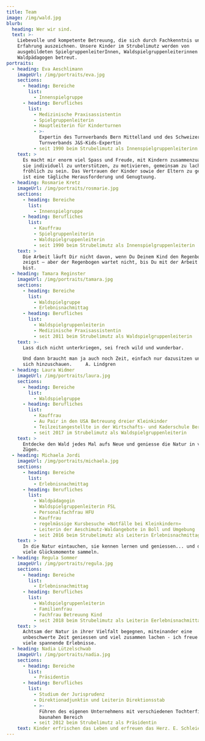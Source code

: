 ```yaml
---
title: Team
image: /img/wald.jpg
blurb:
  heading: Wer wir sind.
  text: >-
    Liebevolle und kompetente Betreuung, die sich durch Fachkenntnis und
    Erfahrung auszeichnen. Unsere Kinder im Strubelimutz werden von
    ausgebildeten SpielgruppenleiterInnen, Waldspielgruppenleiterinnen und
    Waldpädagogen betreut.
portraits:
  - heading: Eva Aeschlimann
    imageUrl: /img/portraits/eva.jpg
    sections:
      - heading: Bereiche
        list:
          - Innenspielgruppe
      - heading: Berufliches
        list:
          - Medizinische Praxisassistentin
          - Spielgruppenleiterin
          - Hauptleiterin für Kinderturnen
          - >-
            Expertin des Turnverbands Bern Mittelland und des Schweizerischen
            Turnverbands J&S-Kids-Expertin
          - seit 1990 beim Strubelimutz als Innenspielgruppenleiterinn
    text: >
      Es macht mir enorm viel Spass und Freude, mit Kindern zusammenzuarbeiten,
      sie individuell zu unterstützen, zu motivieren, gemeinsam zu lachen und
      fröhlich zu sein. Das Vertrauen der Kinder sowie der Eltern zu gewinnen,
      ist eine tägliche Herausforderung und Genugtuung.
  - heading: Rosmarie Kretz
    imageUrl: /img/portraits/rosmarie.jpg
    sections:
      - heading: Bereiche
        list:
          - Innenspielgruppe
      - heading: Berufliches
        list:
          - Kauffrau
          - Spielgruppenleiterin
          - Waldspielgruppenleiterin
          - seit 1990 beim Strubelimutz als Innenspielgruppenleiterin
    text: >
      Die Arbeit läuft Dir nicht davon, wenn Du Deinem Kind den Regenbogen
      zeigst – aber der Regenbogen wartet nicht, bis Du mit der Arbeit fertig
      bist.
  - heading: Tamara Reginster
    imageUrl: /img/portraits/tamara.jpg
    sections:
      - heading: Bereiche
        list:
          - Waldspielgruppe
          - Erlebnisnachmittag
      - heading: Berufliches
        list:
          - Waldspielgruppenleiterin
          - Medizinische Praxisassistentin
          - seit 2011 beim Strubelimutz als Waldspielgruppenleiterin
    text: >-
      Lass dich nicht unterkriegen, sei frech wild und wunderbar. 

      Und dann braucht man ja auch noch Zeit, einfach nur dazusitzen und vor
      sich hinzuschauen.     A. Lindgren
  - heading: Laura Widmer
    imageUrl: /img/portraits/laura.jpg
    sections:
      - heading: Bereiche
        list:
          - Waldspielgruppe
      - heading: Berufliches
        list:
          - Kauffrau
          - Au Pair in den USA Betreuung dreier Kleinkinder
          - Teilzeitangestellte in der Wirtschafts- und Kaderschule Bern
          - seit 2017 im Strubelimutz als Waldspielgruppenleiterin
    text: >
      Entdecke den Wald jedes Mal aufs Neue und geniesse die Natur in vollen
      Zügen.
  - heading: Michaela Jordi
    imageUrl: /img/portraits/michaela.jpg
    sections:
      - heading: Bereiche
        list:
          - Erlebnisnachmittag
      - heading: Berufliches
        list:
          - Waldpädagogin
          - Waldspielgruppenleiterin FSL
          - Personalfachfrau HFU
          - Kauffrau
          - regelmässige Kursbesuche «Notfälle bei Kleinkindern»
          - Leiterin der Aeschimutz-Waldangebote in Boll und Umgebung
          - seit 2016 beim Strubelimutz als Leiterin Erlebnisnachmittage
    text: >
      In die Natur eintauchen, sie kennen lernen und geniessen... und dabei ganz
      viele Glücksmomente sammeln.
  - heading: Regula Sommer
    imageUrl: /img/portraits/regula.jpg
    sections:
      - heading: Bereiche
        list:
          - Erlebnisnachmittag
      - heading: Berufliches
        list:
          - Waldspielgruppenleiterin
          - Familienfrau
          - Fachfrau Betreuung Kind
          - seit 2018 beim Strubelimutz als Leiterin Eerlebnisnachmittage
    text: >
      Achtsam der Natur in ihrer Vielfalt begegnen, miteinander eine
      unbeschwerte Zeit geniessen und viel zusammen lachen - ich freue mich auf
      viele spannende Erlebnisse.
  - heading: Nadia Lützelschwab
    imageUrl: /img/portraits/nadia.jpg
    sections:
      - heading: Bereiche
        list:
          - Präsidentin
      - heading: Berufliches
        list:
          - Studium der Jurisprudenz
          - Direktionadjunktin und Leiterin Direktionsstab
          - >-
            Führen des eigenen Unternehmens mit verschiedenen Tochterfirmen im
            baunahen Bereich
          - seit 2012 beim Strubelimutz als Präsidentin
    text: Kinder erfrischen das Leben und erfreuen das Herz. E. Schleiermacher
---
```



